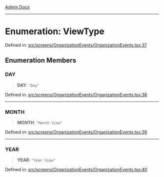 [Admin Docs](/)

***

# Enumeration: ViewType

Defined in: [src/screens/OrganizationEvents/OrganizationEvents.tsx:37](https://github.com/gautam-divyanshu/talawa-admin/blob/d5fea688542032271211cd43ee86c7db0866bcc0/src/screens/OrganizationEvents/OrganizationEvents.tsx#L37)

## Enumeration Members

### DAY

> **DAY**: `"Day"`

Defined in: [src/screens/OrganizationEvents/OrganizationEvents.tsx:38](https://github.com/gautam-divyanshu/talawa-admin/blob/d5fea688542032271211cd43ee86c7db0866bcc0/src/screens/OrganizationEvents/OrganizationEvents.tsx#L38)

***

### MONTH

> **MONTH**: `"Month View"`

Defined in: [src/screens/OrganizationEvents/OrganizationEvents.tsx:39](https://github.com/gautam-divyanshu/talawa-admin/blob/d5fea688542032271211cd43ee86c7db0866bcc0/src/screens/OrganizationEvents/OrganizationEvents.tsx#L39)

***

### YEAR

> **YEAR**: `"Year View"`

Defined in: [src/screens/OrganizationEvents/OrganizationEvents.tsx:40](https://github.com/gautam-divyanshu/talawa-admin/blob/d5fea688542032271211cd43ee86c7db0866bcc0/src/screens/OrganizationEvents/OrganizationEvents.tsx#L40)
